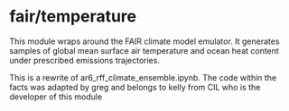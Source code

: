 # fair/temperature

This module wraps around the FAIR climate model emulator. It generates samples of global mean surface air temperature and ocean heat content under prescribed emissions trajectories.

This is a rewrite of ar6_rff_climate_ensemble.ipynb. The code within the facts was adapted by greg and belongs to kelly from CIL who is the developer of this module